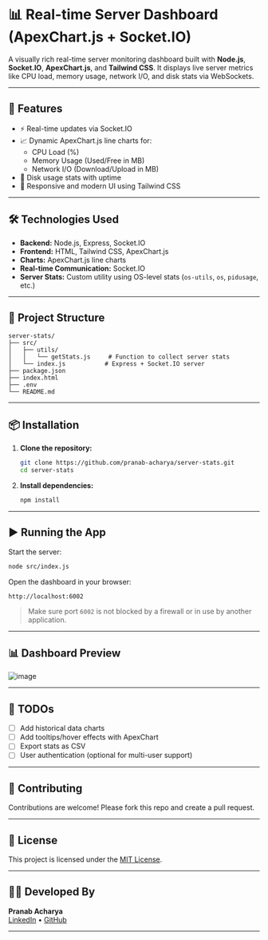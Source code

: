 
# 📊 Real-time Server Dashboard (ApexChart.js + Socket.IO)

A visually rich real-time server monitoring dashboard built with **Node.js**, **Socket.IO**, **ApexChart.js**, and **Tailwind CSS**. It displays live server metrics like CPU load, memory usage, network I/O, and disk stats via WebSockets.

---

## 🚀 Features

- ⚡ Real-time updates via Socket.IO
- 📈 Dynamic ApexChart.js line charts for:
  - CPU Load (%)
  - Memory Usage (Used/Free in MB)
  - Network I/O (Download/Upload in MB)
- 💽 Disk usage stats with uptime
- 🎨 Responsive and modern UI using Tailwind CSS

---

## 🛠️ Technologies Used

- **Backend:** Node.js, Express, Socket.IO
- **Frontend:** HTML, Tailwind CSS, ApexChart.js
- **Charts:** ApexChart.js line charts
- **Real-time Communication:** Socket.IO
- **Server Stats:** Custom utility using OS-level stats (`os-utils`, `os`, `pidusage`, etc.)

---

## 📁 Project Structure

```
server-stats/
├── src/
│   ├── utils/
│   │   └── getStats.js     # Function to collect server stats
│   └── index.js           # Express + Socket.IO server
├── package.json
├── index.html
├── .env
└── README.md
```

---

## 📦 Installation

1. **Clone the repository:**
   ```bash
   git clone https://github.com/pranab-acharya/server-stats.git
   cd server-stats
   ```

2. **Install dependencies:**
   ```bash
   npm install
   ```

---

## ▶️ Running the App

Start the server:

```bash
node src/index.js
```

Open the dashboard in your browser:

```
http://localhost:6002
```

> Make sure port `6002` is not blocked by a firewall or in use by another application.

---

## 📊 Dashboard Preview

![image](https://github.com/user-attachments/assets/aede4a19-a44e-4d0a-b352-14de9aa35c62)

---

## 📌 TODOs

- [ ] Add historical data charts
- [ ] Add tooltips/hover effects with ApexChart
- [ ] Export stats as CSV
- [ ] User authentication (optional for multi-user support)

---

## 🤝 Contributing

Contributions are welcome! Please fork this repo and create a pull request.

---

## 📄 License

This project is licensed under the [MIT License](LICENSE).

---

## 👨‍💻 Developed By

**Pranab Acharya**  
[LinkedIn](https://linkedin.com/in/pranab-acharya) • [GitHub](https://github.com/pranab-acharya)

---
